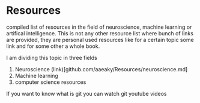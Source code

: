 # Resources
compiled list of resources in the field of neuroscience, machine learning or artifical intelligence. This is not any other resource list where bunch of links are provided, they are personal used resources like for a certain topic some link and for some other a whole book.

I am dividing this topic in three fields
1. Neuroscience (link)[github.com/aaeaky/Resources/neuroscience.md]
2. Machine learning
3. computer science resources



If you want to know what is git you can watch git youtube videos
